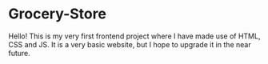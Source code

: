 # Grocery-Store
Hello! This is my very first frontend project where I have made use of HTML, CSS and JS.
It is a very basic website, but I hope to upgrade it in the near future.
